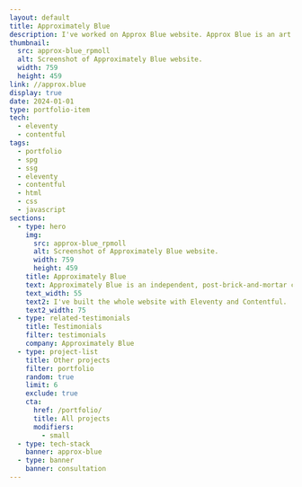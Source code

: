 ```yaml
---
layout: default
title: Approximately Blue
description: I've worked on Approx Blue website. Approx Blue is an art brokerage and management service mainly dealing with blue-chip fine art prints.
thumbnail:
  src: approx-blue_rpmoll
  alt: Screenshot of Approximately Blue website.
  width: 759
  height: 459
link: //approx.blue
display: true
date: 2024-01-01
type: portfolio-item
tech:
  - eleventy
  - contentful
tags:
  - portfolio
  - spg
  - ssg
  - eleventy
  - contentful
  - html
  - css
  - javascript
sections:
  - type: hero
    img:
      src: approx-blue_rpmoll
      alt: Screenshot of Approximately Blue website.
      width: 759
      height: 459
    title: Approximately Blue
    text: Approximately Blue is an independent, post-brick-and-mortar company and art brokerage and management service that mainly deals with blue-chip fine art prints in the primary market and advises on art transactions.
    text_width: 55
    text2: I've built the whole website with Eleventy and Contentful.
    text2_width: 75
  - type: related-testimonials
    title: Testimonials
    filter: testimonials
    company: Approximately Blue
  - type: project-list
    title: Other projects
    filter: portfolio
    random: true
    limit: 6
    exclude: true
    cta:
      href: /portfolio/
      title: All projects
      modifiers:
        - small
  - type: tech-stack
    banner: approx-blue
  - type: banner
    banner: consultation
---
```

